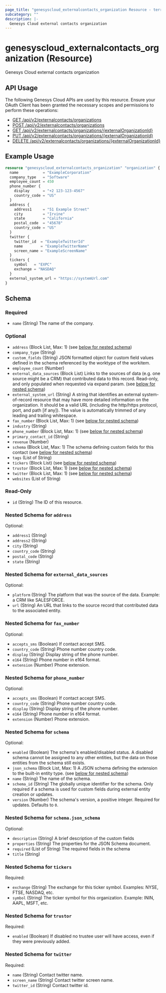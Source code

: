 ```yaml
---
page_title: "genesyscloud_externalcontacts_organization Resource - terraform-provider-genesyscloud"
subcategory: ""
description: |-
  Genesys Cloud external contacts organization
---
```

# genesyscloud_externalcontacts_organization (Resource)

Genesys Cloud external contacts organization

## API Usage
The following Genesys Cloud APIs are used by this resource. Ensure your OAuth Client has been granted the necessary scopes and permissions to perform these operations:

* [GET /api/v2/externalcontacts/organizations](https://developer.genesys.cloud/devapps/api-explorer#get-api-v2-externalcontacts-organizations)
* [POST /api/v2/externalcontacts/organizations](https://developer.genesys.cloud/devapps/api-explorer#post-api-v2-externalcontacts-organizations)
* [GET /api/v2/externalcontacts/organizations/{externalOrganizationId}](https://developer.genesys.cloud/devapps/api-explorer#get-api-v2-externalcontacts-organizations--externalOrganizationId-)
* [PUT /api/v2/externalcontacts/organizations/{externalOrganizationId}](https://developer.genesys.cloud/devapps/api-explorer#put-api-v2-externalcontacts-organizations--externalOrganizationId-)
* [DELETE /api/v2/externalcontacts/organizations/{externalOrganizationId}](https://developer.genesys.cloud/devapps/api-explorer#delete-api-v2-externalcontacts-organizations--externalOrganizationId-)

## Example Usage

```terraform
resource "genesyscloud_externalcontacts_organization" "organization" {
  name           = "ExampleCorporation"
  company_type   = "Software"
  employee_count = 450
  phone_number {
    display      = "+2 123-123-4567"
    country_code = "US"
  }
  address {
    address1     = "51 Example Street"
    city         = "Irvine"
    state        = "California"
    postal_code  = "45678"
    country_code = "US"
  }
  twitter {
    twitter_id  = "ExampleTwitterId"
    name        = "ExampleTwitterName"
    screen_name = "ExampleScreenName"
  }
  tickers {
    symbol   = "EXPC"
    exchange = "NASDAQ"
  }
  external_system_url = "https://systemUrl.com"
}
```

<!-- schema generated by tfplugindocs -->
## Schema

### Required

- `name` (String) The name of the company.

### Optional

- `address` (Block List, Max: 1) (see [below for nested schema](#nestedblock--address))
- `company_type` (String)
- `custom_fields` (String) JSON formatted object for custom field values defined in the schema referenced by the worktype of the workitem.
- `employee_count` (Number)
- `external_data_sources` (Block List) Links to the sources of data (e.g. one source might be a CRM) that contributed data to this record.  Read-only, and only populated when requested via expand param. (see [below for nested schema](#nestedblock--external_data_sources))
- `external_system_url` (String) A string that identifies an external system-of-record resource that may have more detailed information on the organization. It should be a valid URL (including the http/https protocol, port, and path [if any]). The value is automatically trimmed of any leading and trailing whitespace.
- `fax_number` (Block List, Max: 1) (see [below for nested schema](#nestedblock--fax_number))
- `industry` (String)
- `phone_number` (Block List, Max: 1) (see [below for nested schema](#nestedblock--phone_number))
- `primary_contact_id` (String)
- `revenue` (Number)
- `schema` (Block List, Max: 1) The schema defining custom fields for this contact (see [below for nested schema](#nestedblock--schema))
- `tags` (List of String)
- `tickers` (Block List) (see [below for nested schema](#nestedblock--tickers))
- `trustor` (Block List, Max: 1) (see [below for nested schema](#nestedblock--trustor))
- `twitter` (Block List, Max: 1) (see [below for nested schema](#nestedblock--twitter))
- `websites` (List of String)

### Read-Only

- `id` (String) The ID of this resource.

<a id="nestedblock--address"></a>
### Nested Schema for `address`

Optional:

- `address1` (String)
- `address2` (String)
- `city` (String)
- `country_code` (String)
- `postal_code` (String)
- `state` (String)


<a id="nestedblock--external_data_sources"></a>
### Nested Schema for `external_data_sources`

Optional:

- `platform` (String) The platform that was the source of the data.  Example: a CRM like SALESFORCE.
- `url` (String) An URL that links to the source record that contributed data to the associated entity.


<a id="nestedblock--fax_number"></a>
### Nested Schema for `fax_number`

Optional:

- `accepts_sms` (Boolean) If contact accept SMS.
- `country_code` (String) Phone number country code.
- `display` (String) Display string of the phone number.
- `e164` (String) Phone number in e164 format.
- `extension` (Number) Phone extension.


<a id="nestedblock--phone_number"></a>
### Nested Schema for `phone_number`

Optional:

- `accepts_sms` (Boolean) If contact accept SMS.
- `country_code` (String) Phone number country code.
- `display` (String) Display string of the phone number.
- `e164` (String) Phone number in e164 format.
- `extension` (Number) Phone extension.


<a id="nestedblock--schema"></a>
### Nested Schema for `schema`

Optional:

- `enabled` (Boolean) The schema's enabled/disabled status. A disabled schema cannot be assigned to any other entities, but the data on those entities from the schema still exists.
- `json_schema` (Block List, Max: 1) A JSON schema defining the extension to the built-in entity type. (see [below for nested schema](#nestedblock--schema--json_schema))
- `name` (String) The name of the schema.
- `schema_id` (String) The globally unique identifier for the schema. Only required if a schema is used for custom fields during external entity creation or updates.
- `version` (Number) The schema's version, a positive integer. Required for updates. Defaults to `0`.

<a id="nestedblock--schema--json_schema"></a>
### Nested Schema for `schema.json_schema`

Optional:

- `description` (String) A brief description of the custom fields
- `properties` (String) The properties for the JSON Schema document.
- `required` (List of String) The required fields in the schema
- `title` (String)



<a id="nestedblock--tickers"></a>
### Nested Schema for `tickers`

Required:

- `exchange` (String) The exchange for this ticker symbol. Examples: NYSE, FTSE, NASDAQ, etc.
- `symbol` (String) The ticker symbol for this organization. Example: ININ, AAPL, MSFT, etc.


<a id="nestedblock--trustor"></a>
### Nested Schema for `trustor`

Required:

- `enabled` (Boolean) If disabled no trustee user will have access, even if they were previously added.


<a id="nestedblock--twitter"></a>
### Nested Schema for `twitter`

Required:

- `name` (String) Contact twitter name.
- `screen_name` (String) Contact twitter screen name.
- `twitter_id` (String) Contact twitter id.

